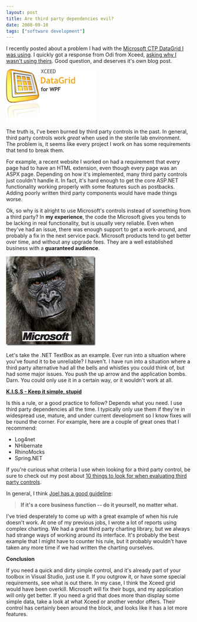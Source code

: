 ```yaml
---
layout: post
title: Are third party dependencies evil?
date: 2008-09-10
tags: ["software development"]
---
```


I recently posted about a problem I had with the [Microsoft CTP DataGrid I was using](http://www.ytechie.com/2008/09/disabling-wpf-datagrid-virtualization.html). I quickly got a response from Odi from Xceed, [asking why I wasn't using theirs](http://www.ytechie.com/2008/09/disabling-wpf-datagrid-virtualization.html#comment-661). Good question, and deserves it's own blog post.

[![xceed DataGrid](image.png)](http://xceed.com/Grid_WPF_Intro.html) 

The truth is, I've been burned by third party controls in the past. In general, third party controls work _great_ when used in the sterile lab environment. The problem is, it seems like every project I work on has some requirements that tend to break them.

For example, a recent website I worked on had a requirement that every page had to have an HTML extension, even though every page was an ASPX page. Depending on how it's implemented, many third party controls just couldn't handle it. In fact, it's hard enough to get the core ASP.NET functionality working properly with some features such as postbacks. Adding poorly written third party components would have made things worse.

Ok, so why is it alright to use Microsoft's controls instead of something from a third party? In **my experience**, the code the Microsoft gives you tends to be lacking in real functionality, but is usually very reliable. Even when they've had an issue, there was enough support to get a work-around, and probably a fix in the next service pack. Microsoft products tend to get better over time, and without any upgrade fees. They are a well established business with a **guaranteed audience**.

![The 500 lb Gorilla](image-thumb.png)

Let's take the .NET TextBox as an example. Ever run into a situation where you've found it to be unreliable? I haven't. I have run into a situation where a third party alternative had all the bells and whistles you could think of, but had some major issues. You push the up arrow and the application bombs. Darn. You could only use it in a certain way, or it wouldn't work at all.

**[K.I.S.S - Keep it simple, stupid](http://en.wikipedia.org/wiki/KISS_principle)**

Is this a rule, or a good practice to follow? Depends what you need. I use third party dependencies all the time. I typically only use them if they're in widespread use, mature, and under current development so I know fixes will be round the corner. For example, here are a couple of great ones that I recommend:

*   Log4net
*   NHibernate
*   RhinoMocks
*   Spring.NET  

If you're curious what criteria I use when looking for a third party control, be sure to check out my post about [10 things to look for when evaluating third party controls](http://www.ytechie.com/2008/04/10-things-to-look-for-when-searching-for-net-controls.html).

In general, I think [Joel has a good guideline](http://www.joelonsoftware.com/articles/fog0000000007.html):
  > **If it's a core business function -- do it yourself, no matter what.**  

I've tried desperately to come up with a great example of when his rule doesn't work. At one of my previous jobs, I wrote a lot of reports using complex charting. We had a great third party charting library, but we always had strange ways of working around its interface. It's probably the best example that I might have to counter his rule, but it probably wouldn't have taken any more time if we had written the charting ourselves.

**Conclusion**

If you need a quick and dirty simple control, and it's already part of your toolbox in Visual Studio, just use it. If you outgrow it, or have some special requirements, see what is out there. In my case, I think the Xceed grid would have been overkill. Microsoft will fix their bugs, and my application will only get better. If you need a grid that does more than display some simple data, take a look at what Xceed or another vendor offers. Their control has certainly been around the block, and looks like it has a lot more features.